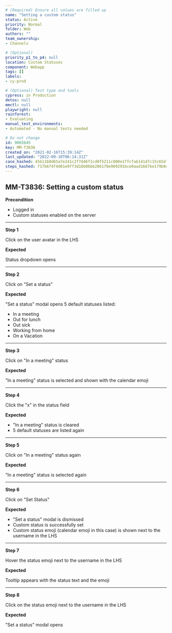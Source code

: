 ```yaml
---
# (Required) Ensure all values are filled up
name: "Setting a custom status"
status: Active
priority: Normal
folder: Web
authors: ""
team_ownership: 
- Channels

# (Optional)
priority_p1_to_p4: null
location: Custom Statuses
component: Webapp
tags: []
labels: 
- cy-prod

# (Optional) Test type and tools
cypress: in Production
detox: null
mmctl: null
playwright: null
rainforest: 
- Evaluating
manual_test_environments: 
- Automated - No manual tests needed

# Do not change
id: 9065645
key: MM-T3836
created_on: "2021-02-16T15:39:14Z"
last_updated: "2022-09-10T06:14:31Z"
case_hashed: 45b11b8d65a7e241c2f7d46f1cd0f5211c000e1ffcfab141d7c15c65dfaac60d18aa6d8b9f18000fabd63e5b67c9fe22
steps_hashed: f17b6f4f4d01e9ff3d16b06bb206170e909291bce0aad1667be179b0c03b63f3e9ba01bffef671ed4120d5d76fe5b506
---
```


<!-- (Auto-generated) Based on frontmatter's "key" and "name" -->

## MM-T3836: Setting a custom status

**Precondition**

- Logged in
- Custom statuses enabled on the server

---

**Step 1**

Click on the user avatar in the LHS

**Expected**

Status dropdown opens

---

**Step 2**

Click on "Set a status"

**Expected**

"Set a status" modal opens 5 default statuses listed:

- In a meeting
- Out for lunch
- Out sick
- Working from home
- On a Vacation

---

**Step 3**

Click on "In a meeting" status

**Expected**

"In a meeting" status is selected and shown with the calendar emoji

---

**Step 4**

Click the "x" in the status field

**Expected**

- "In a meeting" status is cleared
- 5 default statuses are listed again

---

**Step 5**

Click on "In a meeting" status again

**Expected**

"In a meeting" status is selected again

---

**Step 6**

Click on "Set Status"

**Expected**

- "Set a status" modal is dismissed
- Custom status is successfully set
- Custom status emoji (calendar emoji in this case) is shown next to the username in the LHS

---

**Step 7**

Hover the status emoji next to the username in the LHS

**Expected**

Tooltip appears with the status text and the emoji

---

**Step 8**

Click on the status emoji next to the username in the LHS

**Expected**

"Set a status" modal opens
